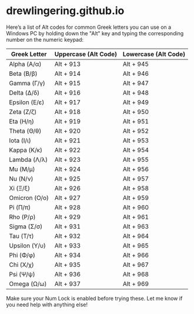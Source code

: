 # drewlingering.github.io
Here’s a list of Alt codes for common Greek letters you can use on a Windows PC by holding down the "Alt" key and typing the corresponding number on the numeric keypad:

| **Greek Letter** | **Uppercase (Alt Code)** | **Lowercase (Alt Code)** |
|-------------------|--------------------------|--------------------------|
| Alpha (Α/α)      | Alt + 913               | Alt + 945               |
| Beta (Β/β)       | Alt + 914               | Alt + 946               |
| Gamma (Γ/γ)      | Alt + 915               | Alt + 947               |
| Delta (Δ/δ)      | Alt + 916               | Alt + 948               |
| Epsilon (Ε/ε)    | Alt + 917               | Alt + 949               |
| Zeta (Ζ/ζ)       | Alt + 918               | Alt + 950               |
| Eta (Η/η)        | Alt + 919               | Alt + 951               |
| Theta (Θ/θ)      | Alt + 920               | Alt + 952               |
| Iota (Ι/ι)       | Alt + 921               | Alt + 953               |
| Kappa (Κ/κ)      | Alt + 922               | Alt + 954               |
| Lambda (Λ/λ)     | Alt + 923               | Alt + 955               |
| Mu (Μ/μ)         | Alt + 924               | Alt + 956               |
| Nu (Ν/ν)         | Alt + 925               | Alt + 957               |
| Xi (Ξ/ξ)         | Alt + 926               | Alt + 958               |
| Omicron (Ο/ο)    | Alt + 927               | Alt + 959               |
| Pi (Π/π)         | Alt + 928               | Alt + 960               |
| Rho (Ρ/ρ)        | Alt + 929               | Alt + 961               |
| Sigma (Σ/σ)      | Alt + 931               | Alt + 963               |
| Tau (Τ/τ)        | Alt + 932               | Alt + 964               |
| Upsilon (Υ/υ)    | Alt + 933               | Alt + 965               |
| Phi (Φ/φ)        | Alt + 934               | Alt + 966               |
| Chi (Χ/χ)        | Alt + 935               | Alt + 967               |
| Psi (Ψ/ψ)        | Alt + 936               | Alt + 968               |
| Omega (Ω/ω)      | Alt + 937               | Alt + 969               |

Make sure your Num Lock is enabled before trying these. Let me know if you need help with anything else!
